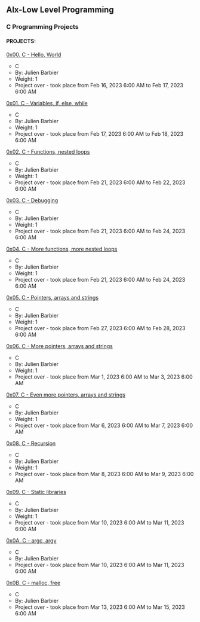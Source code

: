 <h2>Alx-Low Level Programming</h2>

<h3>C Programming Projects</h3>


<h4>PROJECTS:</h4>

<dl>
<dt><a href="https://github.com/iAdamo/alx-low_level_programming/tree/main/0x00-hello_world">0x00. C - Hello, World</a>
<ul style="list-style-type:circle;">
<li>C</li>
<li>By: Julien Barbier</li>
<li>Weight: 1</li>
<li>Project over - took place from Feb 16, 2023 6:00 AM to Feb 17, 2023 6:00 AM</li>
</ul>
</dt>
</dl>

<dl>
<dt><a href="https://github.com/iAdamo/alx-low_level_programming/tree/main/0x01-variables_if_else_while">0x01. C - Variables, if, else, while</a>
<ul style="list-style-type:circle;">
<li>C</li>
<li>By: Julien Barbier</li>
<li>Weight: 1</li>
<li>Project over - took place from Feb 17, 2023 6:00 AM to Feb 18, 2023 6:00 AM</li>
</ul>
</dt>
</dl>

<dl>
<dt><a href="https://github.com/iAdamo/alx-low_level_programming/tree/main/0x02-functions_nested_loops">0x02. C - Functions, nested loops</a>
<ul style="list-style-type:circle;">
<li>C</li>
<li>By: Julien Barbier</li>
<li>Weight: 1</li>
<li>Project over - took place from Feb 21, 2023 6:00 AM to Feb 22, 2023 6:00 AM</li>
</ul>
</dt>
</dl>

<dl>
<dt><a href="https://github.com/iAdamo/alx-low_level_programming/tree/main/0x03-debugging">0x03. C - Debugging</a>
<ul style="list-style-type:circle;">
<li>C</li>
<li>By: Julien Barbier</li>
<li>Weight: 1</li>
<li>Project over - took place from Feb 21, 2023 6:00 AM to Feb 24, 2023 6:00 AM</li>
</ul>
</dt>
</dl>

<dl>
<dt><a href="https://github.com/iAdamo/alx-low_level_programming/tree/main/0x04-more_functions_nested_loops">0x04. C - More functions, more nested loops</a>
<ul style="list-style-type:circle;">
<li>C</li>
<li>By: Julien Barbier</li>
<li>Weight: 1</li>
<li>Project over - took place from Feb 21, 2023 6:00 AM to Feb 24, 2023 6:00 AM</li>
</ul>
</dt>
</dl>

<dl>
<dt><a href="https://github.com/iAdamo/alx-low_level_programming/tree/main/0x05-pointers_arrays_strings">0x05. C - Pointers, arrays and strings</a>
<ul style="list-style-type:circle;">
<li>C</li>
<li>By: Julien Barbier</li>
<li>Weight: 1</li>
<li>Project over - took place from Feb 27, 2023 6:00 AM to Feb 28, 2023 6:00 AM</li>
</ul>
</dt>
</dl>

<dl>
<dt><a href="https://github.com/iAdamo/alx-low_level_programming/tree/main/0x06-pointers_arrays_strings">0x06. C - More pointers, arrays and strings</a>
<ul style="list-style-type:circle;">
<li>C</li>
<li>By: Julien Barbier</li>
<li>Weight: 1</li>
<li>Project over - took place from Mar 1, 2023 6:00 AM to Mar 3, 2023 6:00 AM</li>
</ul>
</dt>
</dl>

<dl>
<dt><a href="https://github.com/iAdamo/alx-low_level_programming/tree/main/0x07-pointers_arrays_strings">0x07. C - Even more pointers, arrays and strings</a>
<ul style="list-style-type:circle;">
<li>C</li>
<li>By: Julien Barbier</li>
<li>Weight: 1</li>
<li>Project over - took place from Mar 6, 2023 6:00 AM to Mar 7, 2023 6:00 AM</li>
</ul>
</dt>
</dl>

<dl>
<dt><a href="https://github.com/iAdamo/alx-low_level_programming/tree/main/0x08-recursion">0x08. C - Recursion</a>
<ul style="list-style-type:circle;">
<li>C</li>
<li>By: Julien Barbier</li>
<li>Weight: 1</li>
<li>Project over - took place from Mar 8, 2023 6:00 AM to Mar 9, 2023 6:00 AM</li>
</ul>
</dt>
</dl>

<dl>
<dt><a href="https://github.com/iAdamo/alx-low_level_programming/tree/main/0x09-static_libraries">0x09. C - Static libraries</a>
<ul style="list-style-type:circle;">
<li>C</li>
<li>By: Julien Barbier</li>
<li>Weight: 1</li>
<li>Project over - took place from Mar 10, 2023 6:00 AM to Mar 11, 2023 6:00 AM</li>
</ul>
</dt>
</dl>

<dl>
<dt><a href="https://github.com/iAdamo/alx-low_level_programming/tree/main/0x0A-argc_argv">0x0A. C - argc, argv</a>
<ul style="list-style-type:circle;">
<li>C</li>
<li>By: Julien Barbier</li>
<li>Project over - took place from Mar 10, 2023 6:00 AM to Mar 11, 2023 6:00 AM</li>
</ul>
</dt>
</dl>

<dl>
<dt><a href="https://github.com/iAdamo/alx-low_level_programming/tree/main/0x0B-malloc_free">0x0B. C - malloc, free</a>
<ul style="list-style-type:circle;">
<li>C</li>
<li>By: Julien Barbier</li>
<li>Project over - took place from Mar 13, 2023 6:00 AM to Mar 15, 2023 6:00 AM</li>
</ul>
</dt>
</dl>
